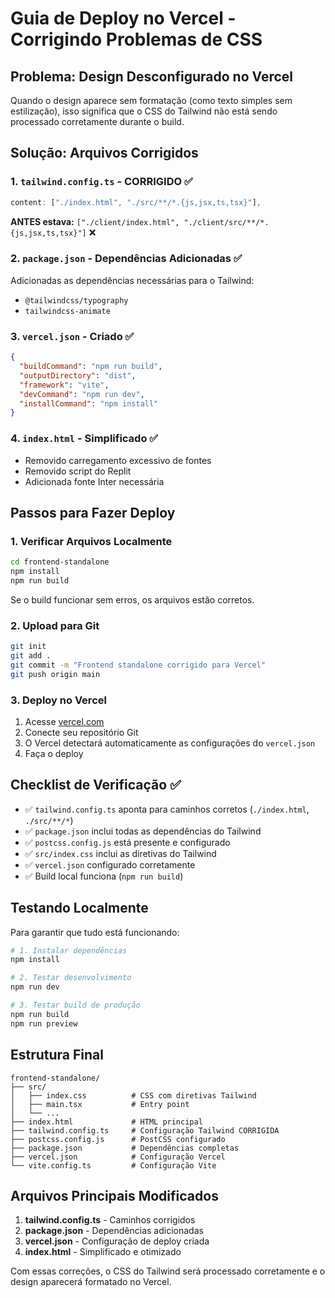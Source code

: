 # Guia de Deploy no Vercel - Corrigindo Problemas de CSS

## Problema: Design Desconfigurado no Vercel

Quando o design aparece sem formatação (como texto simples sem estilização), isso significa que o CSS do Tailwind não está sendo processado corretamente durante o build.

## Solução: Arquivos Corrigidos

### 1. `tailwind.config.ts` - CORRIGIDO ✅
```typescript
content: ["./index.html", "./src/**/*.{js,jsx,ts,tsx}"],
```
**ANTES estava:** `["./client/index.html", "./client/src/**/*.{js,jsx,ts,tsx}"]` ❌

### 2. `package.json` - Dependências Adicionadas ✅
Adicionadas as dependências necessárias para o Tailwind:
- `@tailwindcss/typography`
- `tailwindcss-animate`

### 3. `vercel.json` - Criado ✅
```json
{
  "buildCommand": "npm run build",
  "outputDirectory": "dist",
  "framework": "vite",
  "devCommand": "npm run dev",
  "installCommand": "npm install"
}
```

### 4. `index.html` - Simplificado ✅
- Removido carregamento excessivo de fontes
- Removido script do Replit
- Adicionada fonte Inter necessária

## Passos para Fazer Deploy

### 1. Verificar Arquivos Localmente
```bash
cd frontend-standalone
npm install
npm run build
```

Se o build funcionar sem erros, os arquivos estão corretos.

### 2. Upload para Git
```bash
git init
git add .
git commit -m "Frontend standalone corrigido para Vercel"
git push origin main
```

### 3. Deploy no Vercel
1. Acesse [vercel.com](https://vercel.com)
2. Conecte seu repositório Git
3. O Vercel detectará automaticamente as configurações do `vercel.json`
4. Faça o deploy

## Checklist de Verificação ✅

- ✅ `tailwind.config.ts` aponta para caminhos corretos (`./index.html`, `./src/**/*`)
- ✅ `package.json` inclui todas as dependências do Tailwind
- ✅ `postcss.config.js` está presente e configurado
- ✅ `src/index.css` inclui as diretivas do Tailwind
- ✅ `vercel.json` configurado corretamente
- ✅ Build local funciona (`npm run build`)

## Testando Localmente

Para garantir que tudo está funcionando:

```bash
# 1. Instalar dependências
npm install

# 2. Testar desenvolvimento
npm run dev

# 3. Testar build de produção
npm run build
npm run preview
```

## Estrutura Final

```
frontend-standalone/
├── src/
│   ├── index.css          # CSS com diretivas Tailwind
│   ├── main.tsx           # Entry point
│   └── ...
├── index.html             # HTML principal
├── tailwind.config.ts     # Configuração Tailwind CORRIGIDA
├── postcss.config.js      # PostCSS configurado
├── package.json           # Dependências completas
├── vercel.json            # Configuração Vercel
└── vite.config.ts         # Configuração Vite

```

## Arquivos Principais Modificados

1. **tailwind.config.ts** - Caminhos corrigidos
2. **package.json** - Dependências adicionadas  
3. **vercel.json** - Configuração de deploy criada
4. **index.html** - Simplificado e otimizado

Com essas correções, o CSS do Tailwind será processado corretamente e o design aparecerá formatado no Vercel.
